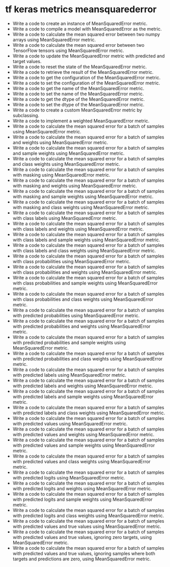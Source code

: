# tf keras metrics meansquarederror

- Write a code to create an instance of MeanSquaredError metric.
- Write a code to compile a model with MeanSquaredError as the metric.
- Write a code to calculate the mean squared error between two numpy arrays using MeanSquaredError metric.
- Write a code to calculate the mean squared error between two TensorFlow tensors using MeanSquaredError metric.
- Write a code to update the MeanSquaredError metric with predicted and target values.
- Write a code to reset the state of the MeanSquaredError metric.
- Write a code to retrieve the result of the MeanSquaredError metric.
- Write a code to get the configuration of the MeanSquaredError metric.
- Write a code to set the configuration of the MeanSquaredError metric.
- Write a code to get the name of the MeanSquaredError metric.
- Write a code to set the name of the MeanSquaredError metric.
- Write a code to get the dtype of the MeanSquaredError metric.
- Write a code to set the dtype of the MeanSquaredError metric.
- Write a code to create a custom MeanSquaredError metric by subclassing.
- Write a code to implement a weighted MeanSquaredError metric.
- Write a code to calculate the mean squared error for a batch of samples using MeanSquaredError metric.
- Write a code to calculate the mean squared error for a batch of samples and weights using MeanSquaredError metric.
- Write a code to calculate the mean squared error for a batch of samples and sample weights using MeanSquaredError metric.
- Write a code to calculate the mean squared error for a batch of samples and class weights using MeanSquaredError metric.
- Write a code to calculate the mean squared error for a batch of samples with masking using MeanSquaredError metric.
- Write a code to calculate the mean squared error for a batch of samples with masking and weights using MeanSquaredError metric.
- Write a code to calculate the mean squared error for a batch of samples with masking and sample weights using MeanSquaredError metric.
- Write a code to calculate the mean squared error for a batch of samples with masking and class weights using MeanSquaredError metric.
- Write a code to calculate the mean squared error for a batch of samples with class labels using MeanSquaredError metric.
- Write a code to calculate the mean squared error for a batch of samples with class labels and weights using MeanSquaredError metric.
- Write a code to calculate the mean squared error for a batch of samples with class labels and sample weights using MeanSquaredError metric.
- Write a code to calculate the mean squared error for a batch of samples with class labels and class weights using MeanSquaredError metric.
- Write a code to calculate the mean squared error for a batch of samples with class probabilities using MeanSquaredError metric.
- Write a code to calculate the mean squared error for a batch of samples with class probabilities and weights using MeanSquaredError metric.
- Write a code to calculate the mean squared error for a batch of samples with class probabilities and sample weights using MeanSquaredError metric.
- Write a code to calculate the mean squared error for a batch of samples with class probabilities and class weights using MeanSquaredError metric.
- Write a code to calculate the mean squared error for a batch of samples with predicted probabilities using MeanSquaredError metric.
- Write a code to calculate the mean squared error for a batch of samples with predicted probabilities and weights using MeanSquaredError metric.
- Write a code to calculate the mean squared error for a batch of samples with predicted probabilities and sample weights using MeanSquaredError metric.
- Write a code to calculate the mean squared error for a batch of samples with predicted probabilities and class weights using MeanSquaredError metric.
- Write a code to calculate the mean squared error for a batch of samples with predicted labels using MeanSquaredError metric.
- Write a code to calculate the mean squared error for a batch of samples with predicted labels and weights using MeanSquaredError metric.
- Write a code to calculate the mean squared error for a batch of samples with predicted labels and sample weights using MeanSquaredError metric.
- Write a code to calculate the mean squared error for a batch of samples with predicted labels and class weights using MeanSquaredError metric.
- Write a code to calculate the mean squared error for a batch of samples with predicted values using MeanSquaredError metric.
- Write a code to calculate the mean squared error for a batch of samples with predicted values and weights using MeanSquaredError metric.
- Write a code to calculate the mean squared error for a batch of samples with predicted values and sample weights using MeanSquaredError metric.
- Write a code to calculate the mean squared error for a batch of samples with predicted values and class weights using MeanSquaredError metric.
- Write a code to calculate the mean squared error for a batch of samples with predicted logits using MeanSquaredError metric.
- Write a code to calculate the mean squared error for a batch of samples with predicted logits and weights using MeanSquaredError metric.
- Write a code to calculate the mean squared error for a batch of samples with predicted logits and sample weights using MeanSquaredError metric.
- Write a code to calculate the mean squared error for a batch of samples with predicted logits and class weights using MeanSquaredError metric.
- Write a code to calculate the mean squared error for a batch of samples with predicted values and true values using MeanSquaredError metric.
- Write a code to calculate the mean squared error for a batch of samples with predicted values and true values, ignoring zero targets, using MeanSquaredError metric.
- Write a code to calculate the mean squared error for a batch of samples with predicted values and true values, ignoring samples where both targets and predictions are zero, using MeanSquaredError metric.